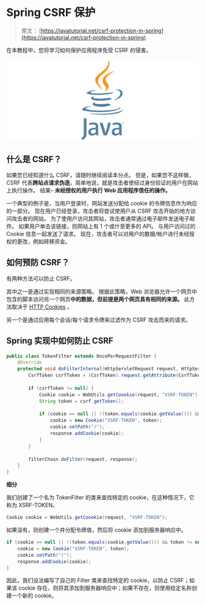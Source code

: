 # Spring CSRF 保护

> 原文： [https://javatutorial.net/csrf-protection-in-spring](https://javatutorial.net/csrf-protection-in-spring)

在本教程中，您将学习如何保护应用程序免受 CSRF 的侵害。

![java-featured-image](img/e0db051dedc1179e7424b6d998a6a772.jpg)

## 什么是 CSRF？

如果您已经知道什么 CSRF，请随时继续阅读本分点。 但是，如果您不这样做，CSRF 代表**跨站点请求伪造**，简单地说，就是攻击者使经过身份验证的用户在网站上执行操作。 结果– **未经授权的用户执行 Web 应用程序信任的操作。**

一个典型的例子是，当用户登录时，网站发送分配给 cookie 的令牌信息作为响应的一部分。 现在用户已经登录，攻击者将尝试使用户从 CSRF 攻击开始的地方访问攻击者的网站。 为了使用户访问其网站，攻击者通常通过电子邮件发送电子邮件。 如果用户单击该链接，则网站上有 1 个或什至更多的 API。 与用户访问过的 Cookie 信息一起发送了请求。 现在，攻击者可以对用户的数据/帐户进行未经授权的更改，例如转移资金。

## 如何预防 CSRF？

有两种方法可以防止 CSRF。

其中之一是通过实现相同的来源策略。 根据此策略，Web 浏览器允许一个网页中包含的脚本访问另一个网页**中的数据，但前提是两个网页具有相同的来源。** 此方法取决于 [HTTP Cookies](https://en.wikipedia.org/wiki/HTTP_cookie) 。

另一个是通过应用每个会话/每个请求令牌来过滤作为 CSRF 攻击而来的请求。

## Spring 实现中如何防止 CSRF

```java
public class TokenFilter extends OncePerRequestFilter {
	@Override
	protected void doFilterInternal(HttpServletRequest request, HttpServletResponse response, FilterChain filterChain) throws ServletException, IOException {
		CsrfToken csrfToken = (CsrfToken).request.getAttribute(CsrfToken.class.getName());

		if (csrfToken != null) {
			Cookie cookie = WebUtils.getCoookie(request, "XSRF-TOKEN");
			String token = csrf.getToken();

			if (cookie == null || !(token.equals(cookie.getValue())) && token != null) {
				cookie = new Cookie("XSRF-TOKEN", token);
				cookie.setPath("/");
				response.addCookie(cookie);
			}
		}

		filterChain.doFilter(request, response);
	}
}
```

**细分**

我们创建了一个名为 TokenFilter 的类来查找特定的 cookie，在这种情况下，它称为 XSRF-TOKEN。

```java
Cookie cookie = WebUtils.getCoookie(request, "XSRF-TOKEN");
```

如果没有，则创建一个并分配令牌值，然后将 cookie 添加到服务器响应中。

```java
if (cookie == null || !(token.equals(cookie.getValue())) && token != null) {
	cookie = new Cookie("XSRF-TOKEN", token);
	cookie.setPath("/");
	response.addCookie(cookie);
}
```

因此，我们设法编写了自己的 Filter 类来查找特定的 cookie，以防止 CSRF；如果该 cookie 存在，则将其添加到服务器响应中；如果不存在，则使用给定名称创建一个新的 cookie。